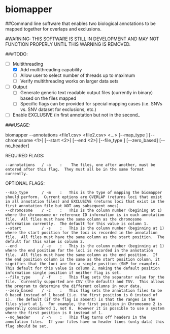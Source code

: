 # biomapper
##Command line software that enables two biological annotations to be mapped together for overlaps and exclusions.

#WARNING: THIS SOFTWARE IS STILL IN DEVELOPMENT AND MAY NOT FUNCTION PROPERLY UNTIL THIS WARNING IS REMOVED.

###TODO:
- [ ] Multithreading
  - [x] Add multithreading capability
  - [ ] Allow user to select number of threads up to maximum
  - [ ] Verify multithreading works on larger data sets
- [ ] Output
  - [ ] Generate generic text readable output files (currently in binary) based on the files mapped
  - [ ] Specific flags can be provided for special mapping cases (i.e. SNVs vs. SNV dataset for exclusions, etc.)
- [ ] Enable EXCLUSIVE (in first annotation but not in the second_

###USAGE:


biomapper --annotations <file1.csv> <file2.csv> <...> [--map_type <overlap>] [--chromosome <1>] [--start <2>] [--end <2>] [--file_type <csv>] [--zero_based] [--no_header] 



REQUIRED FLAGS:

    --annotations 	/ -a    :    The files, one after another, must be entered after this flag.  They must all be in the same format currently.
    
OPTIONAL FLAGS:
  
	--map_type 		/ -m	:	This is the type of mapping the biomapper should perform.  Current options are OVERLAP (returns loci that exist in all annotation files) and EXCLUSIVE (returns loci that exist in the first annotation file but NOT any subsequent ones).
	--chromosome 	/ -c 	:	This is the column number (begining at 1) where the chromosome or reference ID information is in each annotation file.  All files must have the same column as the chromosome information currently.  The default for this value is column 1.  
	--start 		/ -s   	:	This is the column number (beginning at 1) where the start position for the loci is recorded in the annotation file.  All files must have the same column as the start position.  The default for this value is column 2.
	--end 			/ -e	:	This is the column number (beginning at 1) where the end position for the loci is recorded in the annotation file.  All files must have the same column as the end position.  If the end position column is the same as the start position column, it signifies that the loci are for a single position (SNP for example).  This default for this value is column 2, making the default position information single position if neither flag is set.
	--file_type 	/ -f	:	This flag sets the separator value for the file.  Currently supported are CSV (the default) and TSV.  This allows the program to determine the different columns in your data.
	--zero_based 	/ -z	:	This flag sets the annotation files to be 0 based instead of 1 based (i.e. the first position is 0 instead of 1).  The default (if the flag is absent) is that the ranges in the files start at 1.  For example, the first position in Chromosome 2 is generally considered 1, not 0.  However it is possible to use a system where the first position is 0 instead of 1.
	--no_header 	/ -h	:   This flag turns off headers in the annotation files.  If your files have no header lines (only data) this flag should be set.
